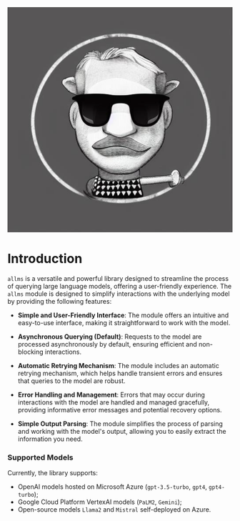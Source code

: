 <p align="center">
<img src="assets/images/logo.png" alt="aLLMs Logo"/>
</p>

# Introduction

`allms` is a versatile and powerful library designed to streamline the process of querying large language models, offering a user-friendly experience.  The `allms` module is designed to simplify interactions with the underlying model by providing the following features:

- **Simple and User-Friendly Interface**: The module offers an intuitive and easy-to-use interface, making it straightforward to work with the model.

- **Asynchronous Querying (Default)**: Requests to the model are processed asynchronously by default, ensuring efficient and non-blocking interactions.

- **Automatic Retrying Mechanism**: The module includes an automatic retrying mechanism, which helps handle transient errors and ensures that queries to the model are robust.

- **Error Handling and Management**: Errors that may occur during interactions with the model are handled and managed gracefully, providing informative error messages and potential recovery options.

- **Simple Output Parsing**: The module simplifies the process of parsing and working with the model's output, allowing you to easily extract the information you need.



### Supported Models

Currently, the library supports:

* OpenAI models hosted on Microsoft Azure (`gpt-3.5-turbo`, `gpt4`, `gpt4-turbo`);
* Google Cloud Platform VertexAI models (`PaLM2`, `Gemini`);
* Open-source models `Llama2` and `Mistral` self-deployed on Azure.

